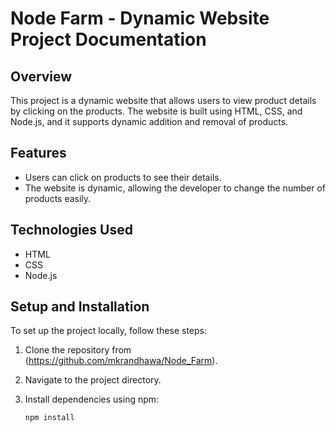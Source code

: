 # Node Farm -  Dynamic Website Project Documentation

## Overview

This project is a dynamic website that allows users to view product details by clicking on the products. The website is built using HTML, CSS, and Node.js, and it supports dynamic addition and removal of products.

## Features

- Users can click on products to see their details.
- The website is dynamic, allowing the developer to change the number of products easily.

## Technologies Used

- HTML
- CSS
- Node.js

## Setup and Installation

To set up the project locally, follow these steps:

1. Clone the repository from (https://github.com/mkrandhawa/Node_Farm).
2. Navigate to the project directory.
3. Install dependencies using npm:

   ```bash
   npm install
